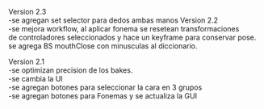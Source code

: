 Version 2.3
<br>
-se agregan set selector para dedos ambas manos
Version 2.2
<br>
-se mejora workflow, al aplicar fonema se resetean transformaciones 
<br>
de controladores seleccionados y hace un keyframe para conservar pose.
<br>
se agrega BS mouthClose con minusculas al diccionario.


Version 2.1
<br>
-se optimizan precision de los bakes.
<br>
-se cambia la UI
<br>
-se agregan botones para seleccionar la cara en 3 grupos
<br>
-se agregan botones para Fonemas y se actualiza la GUI
